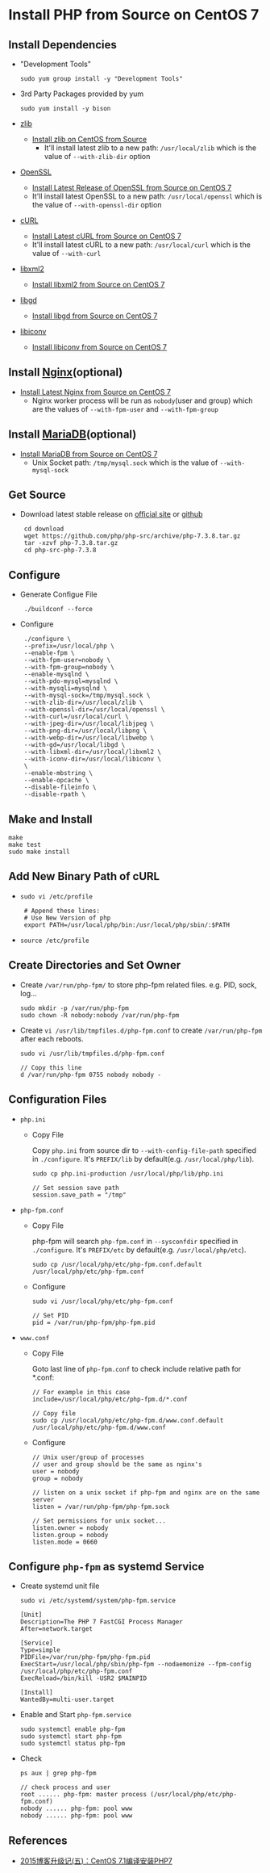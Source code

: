 # Install PHP from Source on CentOS 7

## Install Dependencies
* "Development Tools"

      sudo yum group install -y "Development Tools"

* 3rd Party Packages provided by yum

      sudo yum install -y bison

* [zlib](https://www.zlib.net/)
   * [Install zlib on CentOS from Source](https://github.com/northbright/Notes/blob/master/zlib/install-zlib-on-centos-from-source.md) 
      * It'll install latest zlib to a new path: `/usr/local/zlib` which is the value of `--with-zlib-dir` option

* [OpenSSL](https://www.openssl.org/)
   * [Install Latest Release of OpenSSL from Source on CentOS 7](https://github.com/northbright/Notes/blob/master/openssl/install-latest-openssl-from-source-on-centos-7.md)
   * It'll install latest OpenSSL to a new path: `/usr/local/openssl` which is the value of `--with-openssl-dir` option

* [cURL](https://curl.haxx.se/)
   * [Install Latest cURL from Source on CentOS 7](https://github.com/northbright/Notes/blob/master/curl/install-latest-curl-from-source-on-centos-7.md) 
   * It'll install latest cURL to a new path: `/usr/local/curl` which is the value of `--with-curl`

* [libxml2](http://www.xmlsoft.org)
  * [Install libxml2 from Source on CentOS 7](https://github.com/northbright/Notes/blob/38198dcc848ae729c6e61627c1797044b84f13b1/libxml2/install-libxml2-from-source-on-centos7.md)

* [libgd](https://libgd.github.io/)
   * [Install libgd from Source on CentOS 7](https://github.com/northbright/Notes/blob/master/libgd/install-libgd-from-source-on-centos7.md)

* [libiconv](https://www.gnu.org/software/libiconv/)
  * [Install libiconv from Source on CentOS 7](https://github.com/northbright/Notes/blob/master/libiconv/install-libiconv-from-source-on-centos7.md)

## Install [Nginx](https://nginx.org)(optional)
* [Install Latest Nginx from Source on CentOS 7](https://github.com/northbright/Notes/blob/master/nginx/install-latest-nginx-from-source-on-centos-7.md)
   * Nginx worker process will be run as `nobody`(user and group) which are the values of `--with-fpm-user` and `--with-fpm-group` 

## Install [MariaDB](https://mariadb.org/)(optional)
 * [Install MariaDB from Source on CentOS 7](https://github.com/northbright/Notes/blob/master/mariadb/install-mariadb-from-source-on-centos7.md) 
    * Unix Socket path: `/tmp/mysql.sock` which is the value of `--with-mysql-sock` 

## Get Source
* Download latest stable release on [official site](https://www.php.net/downloads.php) or [github](https://github.com/php/php-src/releases)

       cd download
       wget https://github.com/php/php-src/archive/php-7.3.8.tar.gz
       tar -xzvf php-7.3.8.tar.gz
       cd php-src-php-7.3.8

## Configure
* Generate Configue File
    
       ./buildconf --force

* Configure

       ./configure \
       --prefix=/usr/local/php \
       --enable-fpm \
       --with-fpm-user=nobody \
       --with-fpm-group=nobody \
       --enable-mysqlnd \
       --with-pdo-mysql=mysqlnd \
       --with-mysqli=mysqlnd \
       --with-mysql-sock=/tmp/mysql.sock \
       --with-zlib-dir=/usr/local/zlib \
       --with-openssl-dir=/usr/local/openssl \
       --with-curl=/usr/local/curl \
       --with-jpeg-dir=/usr/local/libjpeg \
       --with-png-dir=/usr/local/libpng \
       --with-webp-dir=/usr/local/libwebp \
       --with-gd=/usr/local/libgd \
       --with-libxml-dir=/usr/local/libxml2 \
       --with-iconv-dir=/usr/local/libiconv \
       \
       --enable-mbstring \
       --enable-opcache \
       --disable-fileinfo \
       --disable-rpath \

## Make and Install

    make
    make test
    sudo make install

## Add New Binary Path of cURL
* `sudo vi /etc/profile`

       # Append these lines:
       # Use New Version of php
       export PATH=/usr/local/php/bin:/usr/local/php/sbin/:$PATH

* `source /etc/profile`

## Create Directories and Set Owner
* Create `/var/run/php-fpm/` to store php-fpm related files. e.g. PID, sock, log...

      sudo mkdir -p /var/run/php-fpm
      sudo chown -R nobody:nobody /var/run/php-fpm

* Create `vi /usr/lib/tmpfiles.d/php-fpm.conf` to create `/var/run/php-fpm` after each reboots.
  
      sudo vi /usr/lib/tmpfiles.d/php-fpm.conf

      // Copy this line
      d /var/run/php-fpm 0755 nobody nobody -

## Configuration Files
* `php.ini`
  * Copy File

    Copy `php.ini` from source dir to `--with-config-file-path` specified in `./configure`.
    It's `PREFIX/lib` by default(e.g. `/usr/local/php/lib`).

        sudo cp php.ini-production /usr/local/php/lib/php.ini

        // Set session save path
        session.save_path = "/tmp"

* `php-fpm.conf`
  * Copy File

    php-fpm will search `php-fpm.conf` in `--sysconfdir` specified in `./configure`.
    It's `PREFIX/etc` by default(e.g. `/usr/local/php/etc`).

        sudo cp /usr/local/php/etc/php-fpm.conf.default /usr/local/php/etc/php-fpm.conf


  * Configure

        sudo vi /usr/local/php/etc/php-fpm.conf

        // Set PID
        pid = /var/run/php-fpm/php-fpm.pid

* `www.conf`
  * Copy File

    Goto last line of `php-fpm.conf` to check include relative path for *.conf:

        // For example in this case
        include=/usr/local/php/etc/php-fpm.d/*.conf

        // Copy file
        sudo cp /usr/local/php/etc/php-fpm.d/www.conf.default /usr/local/php/etc/php-fpm.d/www.conf

  * Configure

        // Unix user/group of processes
        // user and group should be the same as nginx's
        user = nobody
        group = nobody

        // listen on a unix socket if php-fpm and nginx are on the same server
        listen = /var/run/php-fpm/php-fpm.sock

        // Set permissions for unix socket...
        listen.owner = nobody
        listen.group = nobody
        listen.mode = 0660

## Configure `php-fpm` as systemd Service
* Create systemd unit file

      sudo vi /etc/systemd/system/php-fpm.service

      [Unit]
      Description=The PHP 7 FastCGI Process Manager
      After=network.target

      [Service]
      Type=simple
      PIDFile=/var/run/php-fpm/php-fpm.pid
      ExecStart=/usr/local/php/sbin/php-fpm --nodaemonize --fpm-config /usr/local/php/etc/php-fpm.conf
      ExecReload=/bin/kill -USR2 $MAINPID

      [Install]
      WantedBy=multi-user.target

* Enable and Start `php-fpm.service`

      sudo systemctl enable php-fpm
      sudo systemctl start php-fpm
      sudo systemctl status php-fpm

* Check

      ps aux | grep php-fpm

      // check process and user
      root ...... php-fpm: master process (/usr/local/php/etc/php-fpm.conf)
      nobody ...... php-fpm: pool www
      nobody ...... php-fpm: pool www

## References
* [2015博客升级记(五)：CentOS 7.1编译安装PHP7](https://typecodes.com/web/centos7compilephp7.html)
